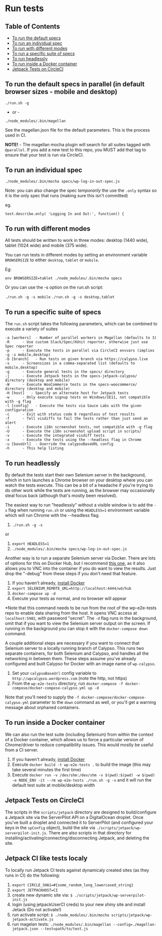 # Run tests

## Table of Contents

- [To run the default specs](#to-run-the-default-specs-in-parallel-in-default-browser-sizes---mobile-and-desktop)
- [To run an individual spec](#to-run-an-individual-spec)
- [To run with different modes](#to-run-with-different-modes)
- [To run a specific suite of specs](#to-run-a-specific-suite-of-specs)
- [To run headlessly](#to-run-headlessly)
- [To run inside a Docker container](#to-run-inside-a-docker-container)
- [Jetpack Tests on CircleCI](#jetpack-tests-on-circleci)

## To run the default specs in parallel (in default browser sizes - mobile and desktop)

`./run.sh -g`

- or -

`./node_modules/.bin/magellan`

See the magellan.json file for the default parameters.  This is the process used in CI.

**NOTE!** - The magellan mocha plugin will search for all suites tagged with `@parallel`.  If you add a new test to this repo, you MUST add that tag to ensure that your test is run via CircleCI.

## To run an individual spec

`./node_modules/.bin/mocha specs/wp-log-in-out-spec.js`

Note: you can also change the spec _temporarily_ the use the `.only` syntax so it is the only spec that runs (making sure this isn't committed)

eg.

`test.describe.only( 'Logging In and Out:', function() {`

## To run with different modes

All tests should be written to work in three modes: desktop (1440 wide), tablet (1024 wide) and mobile (375 wide).

You can run tests in different modes by setting an environment variable `BROWSERSIZE` to either `desktop`, `tablet` or `mobile`.

Eg:

`env BROWSERSIZE=tablet ./node_modules/.bin/mocha specs`

Or you can use the -s option on the run.sh script:

`./run.sh -g -s mobile`
`./run.sh -g -s desktop,tablet`

## To run a specific suite of specs

The `run.sh` script takes the following parameters, which can be combined to execute a variety of suites

    -a [workers]  - Number of parallel workers in Magellan (defaults to 3)
    -R      - Use custom Slack/Spec/XUnit reporter, otherwise just use Spec reporter
    -p      - Execute the tests in parallel via CircleCI envvars (implies -g -s mobile,desktop)
    -b [branch]   - Run tests on given branch via https://calypso.live
    -s      - Screensizes in a comma-separated list (defaults to mobile,desktop)
    -g      - Execute general tests in the specs/ directory
    -j      - Execute Jetpack tests in the specs-jetpack-calypso/ directory (desktop and mobile)
    -W      - Execute WooCommerce tests in the specs-woocommerce/ directory (desktop and mobile)
    -H [host]   - Specify an alternate host for Jetpack tests
    -w      - Only execute signup tests on Windows/IE11, not compatible with -g flag
    -l [config]   - Execute the tests via Sauce Labs with the given configuration
    -c      - Exit with status code 0 regardless of test results
    -f      - Tell visdiffs to fail the tests rather than just send an alert
    -i      - Execute i18n screenshot tests, not compatible with -g flag
    -U      - Execute the i18n screenshot upload script in scripts/
    -v      - Execute the integrated visdiff tests
    -x      - Execute the tests using the --headless flag in Chrome
    -u [baseUrl]  - Override the calypsoBaseURL config
    -h      - This help listing

## To run headlessly

By default the tests start their own Selenium server in the background, which in turn launches a Chrome browser on your desktop where you can watch the tests execute.  This can be a bit of a headache if you're trying to do other work while the tests are running, as the browser may occasionally steal focus back (although that's mostly been resolved).

The easiest way to run "headlessly" without a visible window is to add the `-x` flag when running `run.sh` or using the `HEADLESS=1` environment variable which will run Chrome with the --headless flag.

1. `./run.sh -g -x`

or

1. `export HEADLESS=1`
1. `./node_modules/.bin/mocha specs/wp-log-in-out-spec.js`

Another way is to run a separate Selenium server via Docker.  There are lots of options for this on Docker Hub, but I recommend [this one](https://hub.docker.com/r/selenium/standalone-chrome-debug/), as it also allows you to VNC into the container if you do want to view the results.  Just drop the "-debug" from these steps if you don't need that feature.

1. If you haven't already, [install Docker](https://docs.docker.com/engine/installation/)
1. `export SELENIUM_REMOTE_URL=http://localhost:4444/wd/hub`
1. `docker-compose up -d`
1. Execute your tests as normal, and no browser will appear

*Note that this command needs to be run from the root of the wp-e2e-tests repo to enable data sharing from the host.  It opens VNC access at `localhost:5902`, with password "secret".  The `-d` flag runs in the background, omit that if you want to view the Selenium server output on the screen.  If running in the background you can stop it with the `docker-compose down` command.

A couple additional steps are necessary if you want to connect that Selenium server to a locally running branch of Calypso.  This runs two separate containers, for both Selenium and Calypso, and handles all the networking in between them.  These steps assume you've already configured and built Calypso for Docker with an image name of `wp-calypso`.

1. Set your `calypsoBaseUrl` config variable to `http://wpcalypso.wordpress.com` (note the http, not https)
1. From the `wp-e2e-tests` directory, run `docker-compose -f docker-compose/docker-compose-calypso.yml up -d`

Note that you'll need to supply the `-f docker-compose/docker-compose-calypso.yml` parameter to the `down` command as well, or you'll get a warning message about orphaned containers.

## To run inside a Docker container

We can also run the test suite (including Selenium) from within the context of a Docker container, which allows us to force a particular version of Chrome/driver to reduce compatibility issues.  This would mostly be useful from a CI server.

1. If you haven't already, [install Docker](https://docs.docker.com/engine/installation/)
1. Execute `docker build -t wp-e2e-tests .` to build the image (this may take several minutes the first time)
1. Execute `docker run -v /dev/shm:/dev/shm -v $(pwd):$(pwd) -w $(pwd) -e NODE_ENV -it --rm wp-e2e-tests ./run.sh -g -x` and it will run the default test suite at mobile/desktop width

## Jetpack Tests on CircleCI

The scripts in the `scripts/jetpack` directory are designed to build/configure a Jetpack site via the ServerPilot API on a DigitalOcean droplet.  Once you've built a droplet and connected it to ServerPilot (and configured your keys in the `spConfig` object), build the site via `./scripts/jetpack/wp-serverpilot-init.js`.  There are also scripts in that directory for installing/activating/connecting/disconnecting Jetpack, and deleting the site.

## Jetpack CI like tests localy

To locally run Jetpack CI tests against dynamicaly created sites (as they runs in CI) do the following:

1. `export CIRCLE_SHA1=#{some_random_long_lowercased_string}`
1. `export JETPACKHOST=CI`
1. create new dynamic site via: `$ ./scripts/jetpack/wp-serverpilot-init.js`
1. login (using jetpackUserCI creds) to your new shiny site and install Jetack (Do not activate!)
1. run activate script: `$ ./node_modules/.bin/mocha scripts/jetpack/wp-jetpack-activate.js`
1. run magelan tests: `./node_modules/.bin/magellan --config=./magellan-jetpack.json --test=path/to/test.js`
